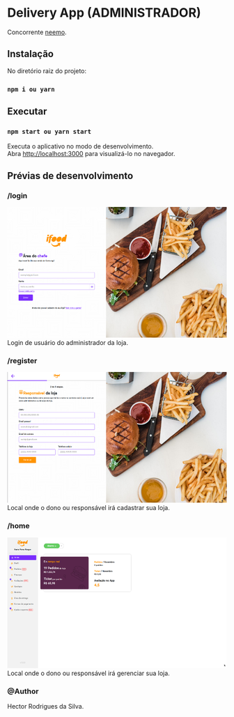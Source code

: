 # Delivery App (ADMINISTRADOR)

Concorrente [neemo](https://www.neemo.com.br/?utm_source=google&utm_medium=cpa&utm_campaign=ads-ativar&utm_term=neemo-ativar&gclid=CjwKCAjw8sCRBhA6EiwA6_IF4bQf44-K8xx3ZXRjdlpyJl7I-0mNalLqs9y3VR06KpL2w2YokS0mJhoCd_EQAvD_BwE).

## Instalação

No diretório raiz do projeto:

### `npm i ou yarn`


## Executar

### `npm start ou yarn start`

Executa o aplicativo no modo de desenvolvimento.\
Abra [http://localhost:3000](http://localhost:3000) para visualizá-lo no navegador.

## Prévias de desenvolvimento

### /login

<img src="src/assets/readme/login.png" height="300px" width="auto" alt="Login">\
Login de usuário do administrador da loja.

### /register

<img src="src/assets/readme/registro.png" height="300px" width="auto" alt="Login">\
Local onde o dono ou responsável irá cadastrar sua loja.

### /home

<img src="src/assets/readme/dashboard.png" height="300px" width="auto" alt="Login">\
Local onde o dono ou responsável irá gerenciar sua loja.

### @Author
Hector Rodrigues da Silva.